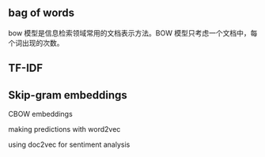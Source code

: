 ## bag of words

bow 模型是信息检索领域常用的文档表示方法。BOW 模型只考虑一个文档中，每个词出现的次数。

## TF-IDF

## Skip-gram embeddings

CBOW embeddings

making predictions with word2vec

using doc2vec for sentiment analysis

